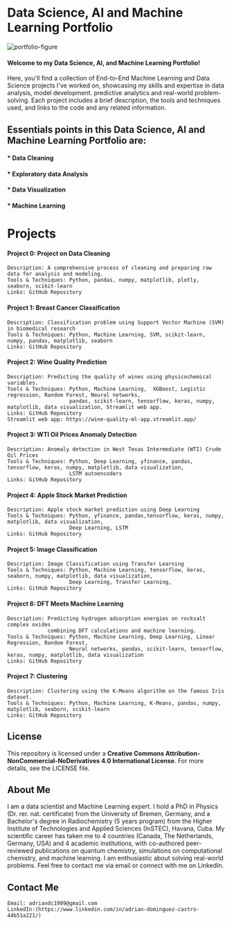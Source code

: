 # Data Science, AI and Machine Learning Portfolio


![portfolio-figure](https://github.com/user-attachments/assets/6d694699-48ff-4765-bfff-4facbc983a60)


#### Welcome to my Data Science, AI, and Machine Learning Portfolio!  

Here, you'll find a collection of End-to-End Machine Learning and Data Science projects I've worked on, showcasing my skills and expertise in data analysis, model development. predictive analytics and real-world problem-solving. Each project includes a brief description, the tools and techniques used, and links to the code and any related information.

## Essentials points in this Data Science, AI and Machine Learning Portfolio are:
#### * Data Cleaning 
#### * Exploratory data Analysis
#### * Data Visualization
#### * Machine Learning

# Projects

#### Project 0: Project on Data Cleaning
    Description: A comprehensive process of cleaning and preparing raw data for analysis and modeling. 
    Tools & Techniques: Python, pandas, numpy, matplotlib, plotly, seaborn, scikit-learn
    Links: GitHub Repository

#### Project 1: Breast Cancer Classification 
    Description: Classification problem using Support Vector Machine (SVM) in biomedical research
    Tools & Techniques: Python, Machine Learning, SVM, scikit-learn, numpy, pandas, matplotlib, seaborn
    Links: GitHub Repository    

#### Project 2: Wine Quality Prediction

    Description: Predicting the quality of wines using physicochemical variables.
    Tools & Techniques: Python, Machine Learning,  XGBoost, Logistic regression, Random Forest, Neural networks,
                        pandas, scikit-learn, tensorflow, keras, numpy, matplotlib, data visualization, Streamlit web app.
    Links: GitHub Repository
    Streamlit web app: https://wine-quality-ml-app.streamlit.app/

#### Project 3: WTI Oil Prices Anomaly Detection 

    Description: Anomaly detection in West Texas Intermediate (WTI) Crude Oil Prices
    Tools & Techniques: Python, Deep Learning, yfinance, pandas, tensorflow, keras, numpy, matplotlib, data visualization, 
                        LSTM autoencoders 
    Links: GitHub Repository  

#### Project 4: Apple Stock Market Prediction
    Description: Apple stock market prediction using Deep Learning
    Tools & Techniques: Python, yfinance, pandas,tensorflow, keras, numpy, matplotlib, data visualization, 
                        Deep Learning, LSTM
    Links: GitHub Repository


#### Project 5: Image Classification
    Description: Image Classification using Transfer Learning
    Tools & Techniques: Python, Machine Learning, tensorflow, keras, seaborn, numpy, matplotlib, data visualization, 
                        Deep Learning, Transfer Learning, 
    Links: GitHub Repository

#### Project 6: DFT Meets Machine Learning
    Description: Predicting hydrogen adsorption energies on rocksalt complex oxides 
                 combining DFT calculations and machine learning.
    Tools & Techniques: Python, Machine Learning, Deep Learning, Linear Regression, Random Forest,
                        Neural networks, pandas, scikit-learn, tensorflow, keras, numpy, matplotlib, data visualization
    Links: GitHub Repository

#### Project 7: Clustering
    Description: Clustering using the K-Means algorithm on the famous Iris dataset.
    Tools & Techniques: Python, Machine Learning, K-Means, pandas, numpy, matplotlib, seaborn, scikit-learn
    Links: GitHub Repository
    

## License

This repository is licensed under a **Creative Commons Attribution-NonCommercial-NoDerivatives 4.0 International License**. For more details, see the LICENSE file.



    
    
## About Me
I am a data scientist and Machine Learning expert. I hold a PhD in Physics (Dr. rer. nat. certificate) from the University of Bremen, Germany, and a Bachelor's degree in Radiochemistry (5 years program) from the Higher Institute of Technologies and Applied Sciences (InSTEC), Havana, Cuba. My scientific career has taken me to 4 countries (Canada, The Netherlands, Germany, USA) and 4 academic institutions, with co-authored peer-reviewed publications on quantum chemistry, simulations on computational chemistry, and machine learning. I am enthusiastic about solving real-world problems. 
Feel free to contact me via email or connect with me on LinkedIn.

## Contact Me

    Email: adriandc1989@gmail.com
    LinkedIn:(https://www.linkedin.com/in/adrian-dominguez-castro-44b51a221/)

    
